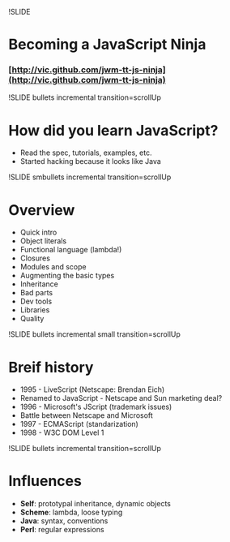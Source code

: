 !SLIDE
# Becoming a JavaScript Ninja #

### [http://vic.github.com/jwm-tt-js-ninja](http://vic.github.com/jwm-tt-js-ninja) ###

!SLIDE bullets incremental transition=scrollUp
# How did you learn JavaScript? #

* Read the spec, tutorials, examples, etc.
* Started hacking because it looks like Java

!SLIDE smbullets incremental transition=scrollUp
# Overview #

* Quick intro
* Object literals
* Functional language (lambda!)
* Closures
* Modules and scope
* Augmenting the basic types
* Inheritance
* Bad parts
* Dev tools
* Libraries
* Quality

!SLIDE bullets incremental small transition=scrollUp
# Breif history #

* 1995 - LiveScript (Netscape: Brendan Eich)
* Renamed to JavaScript - Netscape and Sun marketing deal?
* 1996 - Microsoft's JScript (trademark issues)
* Battle between Netscape and Microsoft
* 1997 - ECMAScript (standarization)
* 1998 - W3C DOM Level 1

!SLIDE bullets incremental transition=scrollUp
# Influences #

* __Self__: prototypal inheritance, dynamic objects
* __Scheme__: lambda, loose typing
* __Java__: syntax, conventions
* __Perl__: regular expressions


